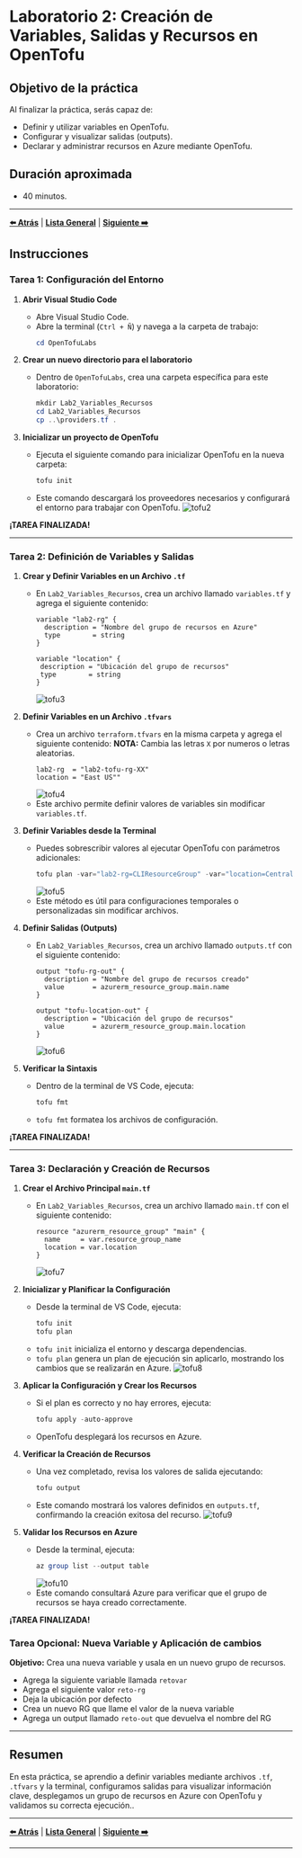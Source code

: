 # Laboratorio 2: Creación de Variables, Salidas y Recursos en OpenTofu

## Objetivo de la práctica

Al finalizar la práctica, serás capaz de:

- Definir y utilizar variables en OpenTofu.
- Configurar y visualizar salidas (outputs).
- Declarar y administrar recursos en Azure mediante OpenTofu.

## Duración aproximada
- 40 minutos.

---

**[⬅️ Atrás](https://netec-mx.github.io/OPE_TOF_EES1/Cap%C3%ADtulo1/lab1.html)** | **[Lista General](https://netec-mx.github.io/README.md)** | **[Siguiente ➡️](https://netec-mx.github.io/OPE_TOF_EES1/Cap%C3%ADtulo3/lab3.html)**

## Instrucciones

### Tarea 1: Configuración del Entorno

1. **Abrir Visual Studio Code**
   - Abre Visual Studio Code.
   - Abre la terminal (`Ctrl + Ñ`) y navega a la carpeta de trabajo:
     ```powershell
     cd OpenTofuLabs
     ```

2. **Crear un nuevo directorio para el laboratorio**
   - Dentro de `OpenTofuLabs`, crea una carpeta específica para este laboratorio:
     ```powershell
     mkdir Lab2_Variables_Recursos
     cd Lab2_Variables_Recursos
     cp ..\providers.tf .
     ```

3. **Inicializar un proyecto de OpenTofu**
   - Ejecuta el siguiente comando para inicializar OpenTofu en la nueva carpeta:
     ```powershell
     tofu init
     ```
   - Este comando descargará los proveedores necesarios y configurará el entorno para trabajar con OpenTofu.
     ![tofu2](../images/lab2/img1.png)

**¡TAREA FINALIZADA!**

---

### Tarea 2: Definición de Variables y Salidas

1. **Crear y Definir Variables en un Archivo `.tf`**
   - En `Lab2_Variables_Recursos`, crea un archivo llamado `variables.tf` y agrega el siguiente contenido:
     ```hcl
     variable "lab2-rg" {
       description = "Nombre del grupo de recursos en Azure"
       type        = string
     }

     variable "location" {
      description = "Ubicación del grupo de recursos"
      type        = string
     }
     ```
     ![tofu3](../images/lab2/img2.png)
2. **Definir Variables en un Archivo `.tfvars`**
   - Crea un archivo `terraform.tfvars` en la misma carpeta y agrega el siguiente contenido:
   **NOTA:** Cambia las letras `X` por numeros o letras aleatorias.
     ```hcl
     lab2-rg  = "lab2-tofu-rg-XX"
     location = "East US""
     ```
     ![tofu4](../images/lab2/img3.png)
   - Este archivo permite definir valores de variables sin modificar `variables.tf`.

3. **Definir Variables desde la Terminal**
   - Puedes sobrescribir valores al ejecutar OpenTofu con parámetros adicionales:
     ```powershell
     tofu plan -var="lab2-rg=CLIResourceGroup" -var="location=Central US"
     ```
     ![tofu5](../images/lab2/img4.png)
   - Este método es útil para configuraciones temporales o personalizadas sin modificar archivos.

4. **Definir Salidas (Outputs)**
   - En `Lab2_Variables_Recursos`, crea un archivo llamado `outputs.tf` con el siguiente contenido:
     ```hcl
     output "tofu-rg-out" {
       description = "Nombre del grupo de recursos creado"
       value       = azurerm_resource_group.main.name
     }

     output "tofu-location-out" {
       description = "Ubicación del grupo de recursos"
       value       = azurerm_resource_group.main.location
     }
     ```
     ![tofu6](../images/lab2/img5.png)

5. **Verificar la Sintaxis**
   - Dentro de la terminal de VS Code, ejecuta:
     ```powershell
     tofu fmt
     ```
   - `tofu fmt` formatea los archivos de configuración.

**¡TAREA FINALIZADA!**

---

### Tarea 3: Declaración y Creación de Recursos

1. **Crear el Archivo Principal `main.tf`**
   - En `Lab2_Variables_Recursos`, crea un archivo llamado `main.tf` con el siguiente contenido:
     ```hcl     
     resource "azurerm_resource_group" "main" {
       name     = var.resource_group_name
       location = var.location
     }
     ```
     ![tofu7](../images/lab2/img6.png)

2. **Inicializar y Planificar la Configuración**
   - Desde la terminal de VS Code, ejecuta:
     ```powershell
     tofu init
     tofu plan
     ```
   - `tofu init` inicializa el entorno y descarga dependencias.
   - `tofu plan` genera un plan de ejecución sin aplicarlo, mostrando los cambios que se realizarán en Azure.
   ![tofu8](../images/lab2/img7.png)

3. **Aplicar la Configuración y Crear los Recursos**
   - Si el plan es correcto y no hay errores, ejecuta:
     ```powershell
     tofu apply -auto-approve
     ```
   - OpenTofu desplegará los recursos en Azure.

4. **Verificar la Creación de Recursos**
   - Una vez completado, revisa los valores de salida ejecutando:
     ```powershell
     tofu output
     ```
   - Este comando mostrará los valores definidos en `outputs.tf`, confirmando la creación exitosa del recurso.
   ![tofu9](../images/lab2/img8.png)

5. **Validar los Recursos en Azure**
   - Desde la terminal, ejecuta:
     ```powershell
     az group list --output table
     ```
     ![tofu10](../images/lab2/img9.png)
   - Este comando consultará Azure para verificar que el grupo de recursos se haya creado correctamente.

**¡TAREA FINALIZADA!**

### Tarea Opcional: Nueva Variable y Aplicación de cambios

**Objetivo:** Crea una nueva variable y usala en un nuevo grupo de recursos.

- Agrega la siguiente variable llamada `retovar`
- Agrega el siguiente valor `reto-rg`
- Deja la ubicación por defecto
- Crea un nuevo RG que llame el valor de la nueva variable
- Agrega un output llamado `reto-out` que devuelva el nombre del RG

---

## Resumen

En esta práctica, se aprendio a definir variables mediante archivos `.tf`, `.tfvars` y la terminal, configuramos salidas para visualizar información clave, desplegamos un grupo de recursos en Azure con OpenTofu y validamos su correcta ejecución..

---

**[⬅️ Atrás](https://netec-mx.github.io/OPE_TOF_EES1/Cap%C3%ADtulo1/lab1.html)** | **[Lista General](https://netec-mx.github.io/README.md)** | **[Siguiente ➡️](https://netec-mx.github.io/OPE_TOF_EES1/Cap%C3%ADtulo3/lab3.html)**

---